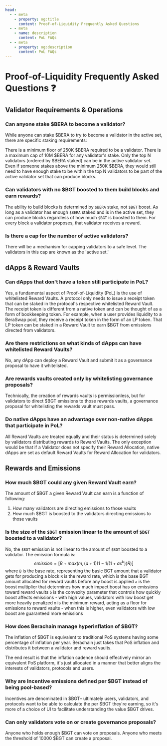 ```yaml
---
head:
  - - meta
    - property: og:title
      content: Proof-of-Liquidity Frequently Asked Questions
  - - meta
    - name: description
      content: PoL FAQs
  - - meta
    - property: og:description
      content: PoL FAQs
---
```


# Proof-of-Liquidity Frequently Asked Questions ❓

## Validator Requirements & Operations

### Can anyone stake $BERA to become a validator?

While anyone can stake $BERA to try to become a validator in the active set, there are specific staking requirements:

There is a minimum floor of 250K $BERA required to be a validator. There is a maximum cap of 10M $BERA for any validator's stake. Only the top N validators (ordered by $BERA staked) can be in the active validator set. Even if someone stakes above the minimum 250K $BERA, they would still need to have enough stake to be within the top N validators to be part of the active validator set that can produce blocks.

### Can validators with no $BGT boosted to them build blocks and earn rewards?

The ability to build blocks is determined by `$BERA` stake, not `$BGT` boost. As long as a validator has enough `$BERA` staked and is in the active set, they can produce blocks regardless of how much `$BGT` is boosted to them. For every block a validator proposes, that validator receives a reward.

### Is there a cap for the number of active validators?

There will be a mechanism for capping validators to a safe level. The validators in this cap are known as the 'active set.'

## dApps & Reward Vaults

### Can dApps that don't have a token still participate in PoL?

Yes, a fundamental aspect of Proof-of-Liquidity (PoL) is the use of whitelisted Reward Vaults. A protocol only needs to issue a receipt token that can be staked in the protocol's respective whitelisted Reward Vault. The receipt token is different from a native token and can be thought of as a form of bookkeeping token. For example, when a user provides liquidity to a BeraSwap pool, they receive a receipt token in the form of an LP token. That LP token can be staked in a Reward Vault to earn $BGT from emissions directed from validators.

### Are there restrictions on what kinds of dApps can have whitelisted Reward Vaults?

No, any dApp can deploy a Reward Vault and submit it as a governance proposal to have it whitelisted.

### Are rewards vaults created only by whitelisting governance proposals?

Technically, the creation of rewards vaults is permissionless, but for validators to direct $BGT emissions to those rewards vaults, a governance proposal for whitelisting the rewards vault must pass.

### Do native dApps have an advantage over non-native dApps that participate in PoL?

All Reward Vaults are treated equally and their status is determined solely by validators distributing rewards to Reward Vaults. The only exception would be that if a Validator does not specify their Reward Allocation, native dApps are set as default Reward Vaults for Reward Allocation for validators.

## Rewards and Emissions

### How much $BGT could any given Reward Vault earn?

The amount of $BGT a given Reward Vault can earn is a function of following:

1. How many validators are directing emissions to those vaults
2. How much $BGT is boosted to the validators directing emissions to those vaults

### Is the size of the `$BGT` emission linear to the amount of `$BGT` boosted to a validator?

No, the `$BGT` emission is not linear to the amount of `$BGT` boosted to a validator. The emission formula is:
$$emission = [B + max(m, (a+1)(1-1/(1+ax^b))R)]$$
where `B` is the base rate, representing the basic BGT amount that a validator gets for producing a block
`R` is the reward rate, which is the base BGT amount allocated for reward vaults before any boost is applied
`a` is the boost multiplier that determines how much impact boost has on emissions toward reward vaults
`b` is the convexity parameter that controls how quickly boost affects emissions - with high values, validators with low boost get more heavily penalized
`m` is the minimum reward, acting as a floor for emissions to reward vaults - when this is higher, even validators with low boost are guaranteed more emissions

### How does Berachain manage hyperinflation of $BGT?

The inflation of $BGT is equivalent to traditional PoS systems having some percentage of inflation per year. Berachain just takes that PoS inflation and distributes it between a validator and reward vaults.

The end result is that the inflation cadence should effectively mirror an equivalent PoS platform, it's just allocated in a manner that better aligns the interests of validators, protocols and users.

### Why are Incentive emissions defined per $BGT instead of being pool-based?

Incentives are denominated in $BGT– ultimately users, validators, and protocols want to be able to calculate the per $BGT they're earning, so it's more of a choice of UI to facilitate understanding the value $BGT drives.

### Can only validators vote on or create governance proposals?

Anyone who holds enough $BGT can vote on proposals. Anyone who meets the threshold of 10000 $BGT can create a proposal.
